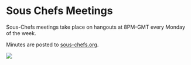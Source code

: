 # Sous Chefs Meetings

Sous-Chefs meetings take place on hangouts at 8PM-GMT every Monday of the week.

Minutes are posted to [sous-chefs.org]().

<a target="_blank" href="https://calendar.google.com/event?action=TEMPLATE&amp;tmeid=YXFjMXI4dG52aTJwMzN2aHVzdmc0ZnIzcmdfMjAxOTAyMThUMjAwMDAwWiBkYW4ubS53ZWJiQG0&amp;tmsrc=dan.m.webb%40gmail.com&amp;scp=ALL"><img border="0" src="https://www.google.com/calendar/images/ext/gc_button1_en-GB.gif"></a>
